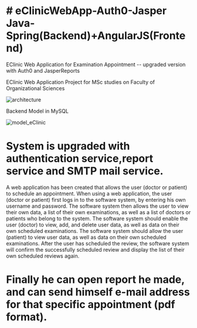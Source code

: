 
# # eClinicWebApp-Auth0-Jasper Java-Spring(Backend)+AngularJS(Frontend)
EClinic Web Application for Examination Appointment -- upgraded version with Auth0 and JasperReports


EClinic Web Application Project for MSc studies on Faculty of Organizational Sciences

![architecture](https://user-images.githubusercontent.com/60583122/159389943-135112f5-4524-422c-8608-be1523807dbf.png)

Backend Model in MySQL

![model_eClinic](https://user-images.githubusercontent.com/60583122/159389944-6097bbdc-d224-452f-9e60-28cab0d0942c.jpg)

# System is upgraded with authentication service,report service and SMTP mail service.

A web application has been created that allows the user (doctor or patient) to schedule an appointment.
When using a web application, the user (doctor or patient) first logs in to the software system, by entering his own username and password. The software system then allows the user to view their own data, a list of their own examinations, as well as a list of doctors or patients who belong to the system.
The software system should enable the user (doctor) to view, add, and delete user data, as well as data on their own scheduled examinations.
The software system should allow the user (patient) to view user data, as well as data on their own scheduled examinations.
After the user has scheduled the review, the software system will confirm the successfully scheduled review and display the list of their own scheduled reviews again.
# Finally he can open report he made, and can send himself e-mail address for that specific appointment (pdf format).
